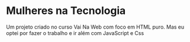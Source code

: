 # Mulheres na Tecnologia
Um projeto criado no curso Vai Na Web com foco em HTML puro.
Mas eu optei por fazer o trabalho e ir além com JavaScript e Css
